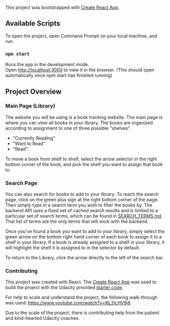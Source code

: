 This project was bootstrapped with [Create React App](https://github.com/facebook/create-react-app).

## Available Scripts

To open the project, open Command Prompt on your local machine, and run:

### `npm start`

Runs the app in the development mode.<br>
Open [http://localhost:3000](http://localhost:3000) to view it in the browser. (This should open automatically once npm start has finished running)

## Project Overview
### Main Page (Library)
The website you will be using is a book tracking website. The main page is where you can view all books in your library. The books are organized according to assignment to one of three possible "shelves". 
- "Currently Reading" 
- "Want to Read" 
- "Read". 

To move a book from shelf to shelf, select the arrow selector in the right bottom corner of the book, and pick the shelf you want to assign that book to. 

### Search Page
You can also search for books to add to your library. To reach the search page, click on the green plus sign at the right bottom corner of the page. Then simply type in a search term you wish to filter the books by. The backend API uses a fixed set of cached search results and is limited to a particular set of search terms, which can be found in [SEARCH_TERMS.md](https://github.com/udacity/reactnd-project-myreads-starter/blob/master/SEARCH_TERMS.md). That list of terms are the only terms that will work with the backend. 

Once you've found a book you want to add to your library, simply select the green arrow on the bottom right hand corner of each book to assign it to a shelf in your library. If a book is already assigned to a shelf in your library, it will highlight the shelf it is assigned to in the selector by default. 

To return to the Library, click the arrow directly to the left of the search bar. 

### Contributing
This project was created with React. The [Create React App](https://github.com/facebook/create-react-app) was used to build the project with the Udacity provided [starter code](https://github.com/udacity/reactnd-project-myreads-starter).

For help to scale and understand the project, the following walk-through was used: https://www.youtube.com/watch?v=i6L2jLHV9j8

Due to the scale of the project, there is contributing help from the patient and kind-hearted Udacity coaches. 

